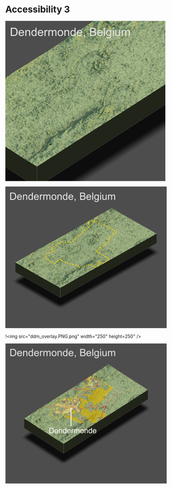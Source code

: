 # Accessibility 3

<img src="ddm_3d(1).PNG.png" width="500" height="500" />

![](ddm_overlay.PNG.png)

!<img src="ddm_overlay.PNG.png" width="250" height=250" />

![](ddm_overlay6.png)
